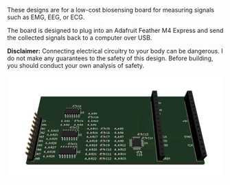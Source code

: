 These designs are for a low-cost biosensing board for measuring signals such as EMG, EEG, or ECG.

The board is designed to plug into an Adafruit Feather M4 Express and send the collected signals back to a computer over USB.

**Disclaimer:** Connecting electrical circuitry to your body can be dangerous.  I do not make any guarantees to the safety of this design.  Before building, you should conduct your own analysis of safety.

![](./rendering.png)
